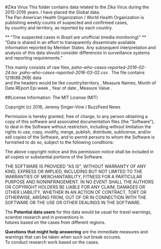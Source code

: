 #Zika Virus 
This folder contains data related to the Zika Virus during the 2015-2016 years. I have placed the Global data.   
The Pan American Health Organization / World Health Organization is publishing weekly counts of suspected and confirmed cases,  
by country and territory, as reported by each country. 

** "The suspected cases in Brazil are unofficial (media monitoring)"
** "Data is shared in an effort to transparently disseminate available information reported by Member States. Any subsequent interpretation and analysis of this data should consider differences in surveillance systems and reporting requirements."


This mainly consists of raw files, _paho-who-cases-reported-2016-02-24.tsv_ ,_paho-who-cases-reported-2016-03-02.csv_ . The file contains 1218(88.2KB) data  
and the headers would be like country/territory , Measure Names, Month of Date REport Epi week , Year of date , Measure Value .

##License Information:
The MIT License (MIT)

Copyright (c) 2016, Jeremy Singer-Vine / BuzzFeed News

Permission is hereby granted, free of charge, to any person obtaining a copy
of this software and associated documentation files (the "Software"), to deal
in the Software without restriction, including without limitation the rights
to use, copy, modify, merge, publish, distribute, sublicense, and/or sell
copies of the Software, and to permit persons to whom the Software is
furnished to do so, subject to the following conditions:

The above copyright notice and this permission notice shall be included in all
copies or substantial portions of the Software.

THE SOFTWARE IS PROVIDED "AS IS", WITHOUT WARRANTY OF ANY KIND, EXPRESS OR
IMPLIED, INCLUDING BUT NOT LIMITED TO THE WARRANTIES OF MERCHANTABILITY,
FITNESS FOR A PARTICULAR PURPOSE AND NONINFRINGEMENT. IN NO EVENT SHALL THE
AUTHORS OR COPYRIGHT HOLDERS BE LIABLE FOR ANY CLAIM, DAMAGES OR OTHER
LIABILITY, WHETHER IN AN ACTION OF CONTRACT, TORT OR OTHERWISE, ARISING FROM,
OUT OF OR IN CONNECTION WITH THE SOFTWARE OR THE USE OR OTHER DEALINGS IN THE
SOFTWARE.

The **Potential data users** for this data would be usual for travel warnings, scientist research and in preventions in  
futures based on the cases from different regions.

**Questions that might help answering** are the immediate measures and warnings that can be taken when such out break occures.  
To conduct research work based on the cases.



